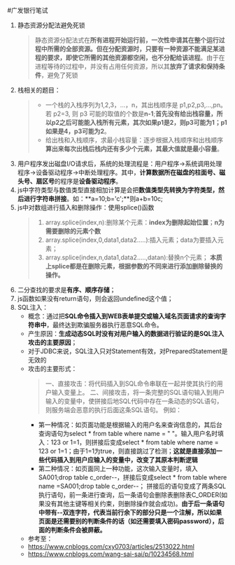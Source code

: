 #广发银行笔试
1. 静态资源分配法避免死锁
    >静态资源分配法式在**所有进程开始运行前，一次性申请其在整个运行过程中所需的全部资源。但在分配资源时，只要有一种资源不能满足某进程的要求，即使它所需的其他资源都空闲，也不分配给该进程**。由于在进程等待的过程中，并没有占用任何资源，所以其**放弃了请求和保持条件**，避免了死锁
2. 栈相关的题目：
    >* 一个栈的入栈序列为1,2,3，…，n，其出栈顺序是 p1,p2,p3,…,pn。若 p2=3, 则 p3 可能的取值的个数是**n-1**;**首先没有给出栈容量，所以p2之后可能能入栈所有元素，其次如果p1是2，则p3可能为1；p1如果是4，p3可能为2**。
    >* 给出栈和入栈顺序，求最小栈容量：逐步根据入栈顺序和出栈顺序**算出来每次出栈后栈内还有多少个元素，其最大值就是最小容量**。
3. 用户程序发出磁盘I/O请求后，系统的处理流程是：用户程序→系统调用处理程序→设备驱动程序→中断处理程序。其中，**计算数据所在磁盘的柱面号、磁头号、扇区号**的程序是**设备驱动程序**。
4. js中字符类型与数值类型直接相加计算是会把**数值类型先转换为字符类型，然后进行字符串拼接**。如：**a=10;b='c';**则a+b=10c;
5. js中对数组进行插入和删除操作：使用splice()函数
    >1. array.splice(index,n):删除某个元素：**index为删除起始位置**；**n为需要删除的元素个数**
    >2. array.splice(index,0,data1,data2.....):插入元素；data为要插入元素；
    >3. array.splice(index,n,data1,data2.....,datan):替换n个元素；
    >**本质上splice都是在删除元素，根据参数的不同来进行添加删除替换的操作。**
6. 二分查找的要求是**有序、顺序存储**；
7. js函数如果没有return语句，则会返回undefined这个值；
8. SQL注入：
    * 概念：通过把**SQL命令插入到WEB表单提交或输入域名页面请求的查询字符串中**，最终达到欺骗服务器执行恶意SQL命令。
    * 产生原因：**生成动态SQL时没有对用户输入的数据进行验证的是SQL注入攻击的主要原因**；
    * 对于JDBC来说，SQL注入只对Statement有效，对PreparedStatement是无效的
    * 攻击的主要形式：
        >一、直接攻击：将代码插入到SQL命令串联在一起并使其执行的用户输入变量上。
        >二、间接攻击，将一条完整的SQL语句输入到用户输入的变量中，使拼接后地SQL代码中存在一条动态的SQL语句，则服务端会恶意的执行后面这条SQL语句。
        >例如：
        * 第一种情况：如页面功能是根据输入的用户名来查询信息的，其后台查询语句为select * from table where name = " "。输入用户名时填入：123 or 1=1，则拼接后变成select * from table where name = 123 or 1=1；由于1=1为true，则直接跳过了检测；**这就是直接添加一些代码插入到用户应输入的变量中，改变了其原本判断逻辑**
        * 第二种情况：如页面同上一种功能，这次输入变量时，填入SA001;drop table c_order--，拼接后变成select * from table where name =SA001;drop table c_order--； 拼接后的语句变成了两条SQL执行语句，前一条进行查询，后一条语句会删除表删除表C_ORDER(如果没有其他主键等相关约束，则删除操作就会成功)。**由于后一条语句中带有--双连字符，代表当前行余下的部分只是一个注解，所以如果页面是还需要别的判断条件的话（如还需要填入密码password），后面的判断条件会被屏蔽。**
    * 参考至：
    * https://www.cnblogs.com/cxy0703/articles/2513022.html
    * https://www.cnblogs.com/wang-sai-sai/p/10234568.html
        
